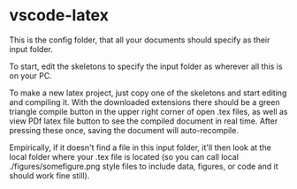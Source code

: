 # vscode-latex
 
This is the config folder, that all your documents should specify as their input folder.

To start, edit the skeletons to specify the input folder as wherever all this is on your PC.

To make a new latex project, just copy one of the skeletons and start editing and compiling it. With the downloaded extensions there should be a green triangle compile button in the upper right corner of open .tex files, as well as view PDf latex file button to see the compiled document in real time. After pressing these once, saving the document will auto-recompile.

Empirically, if it doesn't find a file in this input folder, it'll then look at the local folder where your .tex file is located (so you can call local ./figures/somefigure.png style files to include data, figures, or code and it should work fine still).
